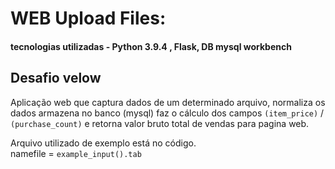 # WEB Upload Files:

#### tecnologias utilizadas - Python 3.9.4 , Flask, DB mysql workbench

## Desafio velow ##
Aplicação web que captura dados de um determinado arquivo, normaliza os dados armazena no banco (mysql) faz o cálculo dos campos `(item_price)` / `(purchase_count)` e retorna valor bruto total de vendas para pagina web.


Arquivo utilizado de exemplo está no código.   
namefile = `example_input().tab` 

